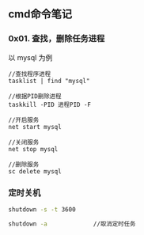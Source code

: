 ## cmd命令笔记

### 0x01. 查找，删除任务进程

以 mysql 为例

```
//查找程序进程
tasklist | find "mysql"		

//根据PID删除进程
taskkill -PID 进程PID -F

//开启服务
net start mysql

//关闭服务
net stop mysql

//删除服务
sc delete mysql
```



### 定时关机

```bash
shutdown -s -t 3600

shutdown -a				//取消定时任务
```


